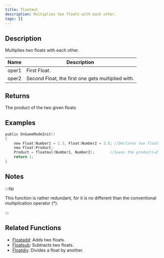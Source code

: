 ```yaml
---
title: floatmul
description: Multiplies two floats with each other.
tags: []
---
```


<LowercaseNote />

## Description

Multiplies two floats with each other.

| Name  | Description                                       |
| ----- | ------------------------------------------------- |
| oper1 | First Float.                                      |
| oper2 | Second Float, the first one gets multiplied with. |

## Returns

The product of the two given floats

## Examples

```c
public OnGameModeInit()
{
    new Float:Number1 = 2.3, Float:Number2 = 3.5; //Declares two floats, Number1 (2.3) and Number2 (3.5)
    new Float:Product;
    Product = floatmul(Number1, Number2);       //Saves the product(=2.3*3.5 = 8.05) of Number1 and Number2 in the float "Product"
    return 1;
}
```

## Notes

:::tip

This function is rather redundant, for it is no different than the conventional multiplication operator (\*).

:::

## Related Functions

- [Floatadd](Floatadd): Adds two floats.
- [Floatsub](Floatsub): Subtracts two floats.
- [Floatdiv](Floatdiv): Divides a float by another.
